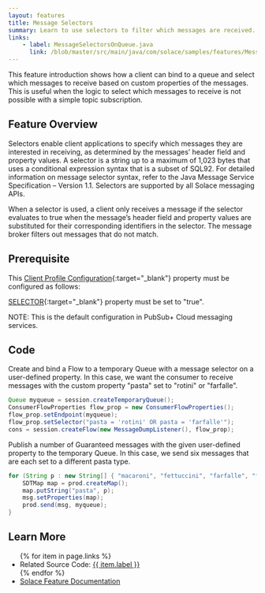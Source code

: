 ```yaml
---
layout: features
title: Message Selectors
summary: Learn to use selectors to filter which messages are received.
links:
    - label: MessageSelectorsOnQueue.java
      link: /blob/master/src/main/java/com/solace/samples/features/MessageSelectorsOnQueue.java
---
```


This feature introduction shows how a client can bind to a queue and select which messages to receive based on custom properties of the messages.  This is useful when the logic to select which messages to receive is not possible with a simple topic subscription.

## Feature Overview

Selectors enable client applications to specify which messages they are interested in receiving, as determined by the messages’ header field and property values. A selector is a string up to a maximum of 1,023 bytes that uses a conditional expression syntax that is a subset of SQL92. For detailed information on message selector syntax, refer to the Java Message Service Specification – Version 1.1. Selectors are supported by all Solace messaging APIs.

When a selector is used, a client only receives a message if the selector evaluates to true when the message’s header field and property values are substituted for their corresponding identifiers in the selector. The message broker filters out messages that do not match.

## Prerequisite

This [Client Profile Configuration](https://docs.solace.com/Configuring-and-Managing/Configuring-Client-Profiles.htm){:target="_blank"} property must be configured as follows:

[SELECTOR](https://docs.solace.com/API-Developer-Online-Ref-Documentation/java/com/solacesystems/jcsmp/CapabilityType.html#SELECTOR){:target="_blank"} property must be set to "true".

NOTE:  This is the default configuration in PubSub+ Cloud messaging services.

## Code

Create and bind a Flow to a temporary Queue with a message selector on a user-defined property.  In this case, we want the consumer to receive messages with the custom property "pasta" set to "rotini" or "farfalle".

```java
Queue myqueue = session.createTemporaryQueue();
ConsumerFlowProperties flow_prop = new ConsumerFlowProperties();
flow_prop.setEndpoint(myqueue);
flow_prop.setSelector("pasta = 'rotini' OR pasta = 'farfalle'");
cons = session.createFlow(new MessageDumpListener(), flow_prop);                    
```

Publish a number of Guaranteed messages with the given user-defined property to the temporary Queue.  In this case, we send six messages that are each set to a different pasta type.

```java
for (String p : new String[] { "macaroni", "fettuccini", "farfalle", "fiori", "rotini", "penne" }) {
    SDTMap map = prod.createMap();
    map.putString("pasta", p);
    msg.setProperties(map);
    prod.send(msg, myqueue);
}
```

## Learn More

<ul>
{% for item in page.links %}
<li>Related Source Code: <a href="{{ site.repository }}{{ item.link }}" target="_blank">{{ item.label }}</a></li>
{% endfor %}
<li><a href="https://docs.solace.com/Solace-JMS-API/Selectors.htm?Highlight=selector" target="_blank">Solace Feature Documentation</a></li>
</ul>


 
